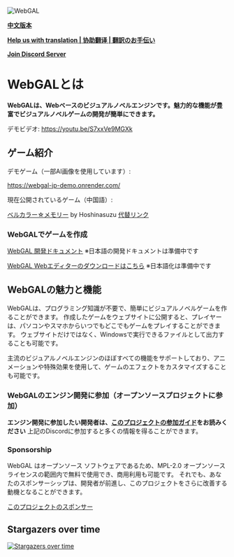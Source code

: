 ![WebGAL](https://user-images.githubusercontent.com/30483415/227242979-297ff392-f210-47ef-b0e9-d4788ddc8df0.png)

**[中文版本](/README.md)**

**[Help us with translation | 协助翻译 | 翻訳のお手伝い ](https://github.com/MakinoharaShoko/WebGAL/tree/dev/packages/webgal/src/translations)**

**[Join Discord Server](https://discord.gg/kPrQkJttJy)**

# WebGALとは

**WebGALは、Webベースのビジュアルノベルエンジンです。魅力的な機能が豊富でビジュアルノベルゲームの開発が簡単にできます。**

デモビデオ: https://youtu.be/S7xxVe9MGXk

## ゲーム紹介

デモゲーム（一部AI画像を使用しています）:

https://webgal-jp-demo.onrender.com/

現在公開されているゲーム（中国語）:

[ベルカラー☆メモリー](http://hoshinasuzu.cn/suzu.html) by Hoshinasuzu  [代替リンク](http://hoshinasuzu.cc/)

### WebGALでゲームを作成

[WebGAL 開発ドキュメント](https://docs.msfasr.com/)
※日本語の開発ドキュメントは準備中です

[WebGAL Webエディターのダウンロードはこちら](https://github.com/MakinoharaShoko/WebGAL_Terre/releases)
※日本語化は準備中です

## WebGALの魅力と機能

WebGALは、プログラミング知識が不要で、簡単にビジュアルノベルゲームを作ることができます。
作成したゲームをウェブサイトに公開すると、プレイヤーは、パソコンやスマホからいつでもどこでもゲームをプレイすることができます。
ウェブサイトだけではなく、Windowsで実行できるファイルとして出力することも可能です。

主流のビジュアルノベルエンジンのほぼすべての機能をサポートしており、アニメーションや特殊効果を使用して、ゲームのエフェクトをカスタマイズすることも可能です。

### WebGALのエンジン開発に参加（オープンソースプロジェクトに参加）

**エンジン開発に参加したい開発者は、[このプロジェクトの参加ガイド](https://docs.msfasr.com/developers/)をお読みください**
上記のDiscordに参加すると多くの情報を得ることができます。

### Sponsorship

WebGAL はオープンソース ソフトウェアであるため、MPL-2.0 オープンソース ライセンスの範囲内で無料で使用でき、商用利用も可能です。
それでも、あなたのスポンサーシップは、開発者が前進し、このプロジェクトをさらに改善する動機となることができます。

[このプロジェクトのスポンサー](https://docs.msfasr.com/sponsor/)

## Stargazers over time

[![Stargazers over time](https://starchart.cc/MakinoharaShoko/WebGAL.svg)](https://starchart.cc/MakinoharaShoko/WebGAL)
